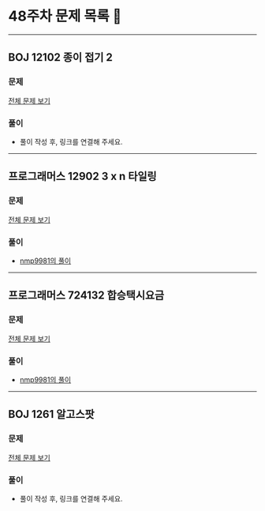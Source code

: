# 48주차 문제 목록 📝
___
## BOJ 12102 종이 접기 2
### 문제
[전체 문제 보기](https://www.acmicpc.net/problem/12102)

### 풀이
- 풀이 작성 후, 링크를 연결해 주세요.
___

## 프로그래머스 12902 3 x n 타일링
### 문제
[전체 문제 보기](https://school.programmers.co.kr/learn/courses/30/lessons/12902)

### 풀이
- [nmp9981의 풀이](https://blog.naver.com/tybnasgo/222650596031)
___
## 프로그래머스 724132 합승택시요금
### 문제
[전체 문제 보기](https://school.programmers.co.kr/learn/courses/30/lessons/72413)

### 풀이
- [nmp9981의 풀이](https://blog.naver.com/tybnasgo/222637340476)
___
## BOJ 1261 알고스팟
### 문제
[전체 문제 보기](https://www.acmicpc.net/problem/1261)

### 풀이
- 풀이 작성 후, 링크를 연결해 주세요.

